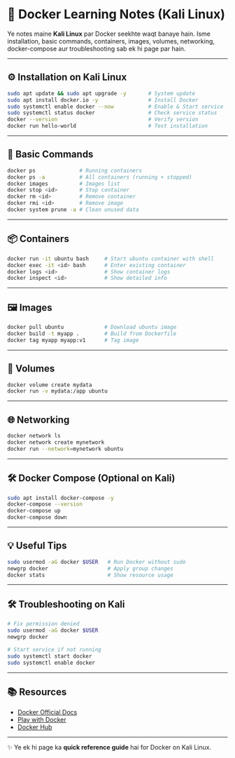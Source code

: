# 🐳 Docker Learning Notes (Kali Linux)

Ye notes maine **Kali Linux** par Docker seekhte waqt banaye hain. Isme installation, basic commands, containers, images, volumes, networking, docker-compose aur troubleshooting sab ek hi page par hain.  

---

## ⚙️ Installation on Kali Linux
```bash
sudo apt update && sudo apt upgrade -y       # System update
sudo apt install docker.io -y                # Install Docker
sudo systemctl enable docker --now           # Enable & Start service
sudo systemctl status docker                 # Check service status
docker --version                             # Verify version
docker run hello-world                       # Test installation
```

---

## 📝 Basic Commands
```bash
docker ps              # Running containers
docker ps -a           # All containers (running + stopped)
docker images          # Images list
docker stop <id>       # Stop container
docker rm <id>         # Remove container
docker rmi <id>        # Remove image
docker system prune -a # Clean unused data
```

---

## 📦 Containers
```bash
docker run -it ubuntu bash     # Start ubuntu container with shell
docker exec -it <id> bash      # Enter existing container
docker logs <id>               # Show container logs
docker inspect <id>            # Show detailed info
```

---

## 🖼️ Images
```bash
docker pull ubuntu             # Download ubuntu image
docker build -t myapp .        # Build from Dockerfile
docker tag myapp myapp:v1      # Tag image
```

---

## 💾 Volumes
```bash
docker volume create mydata
docker run -v mydata:/app ubuntu
```

---

## 🌐 Networking
```bash
docker network ls
docker network create mynetwork
docker run --network=mynetwork ubuntu
```

---

## 🛠️ Docker Compose (Optional on Kali)
```bash
sudo apt install docker-compose -y
docker-compose --version
docker-compose up
docker-compose down
```

---

## 💡 Useful Tips
```bash
sudo usermod -aG docker $USER   # Run Docker without sudo
newgrp docker                   # Apply group changes
docker stats                    # Show resource usage
```

---

## 🛠️ Troubleshooting on Kali
```bash
# Fix permission denied
sudo usermod -aG docker $USER
newgrp docker

# Start service if not running
sudo systemctl start docker
sudo systemctl enable docker
```

---

## 📚 Resources
- [Docker Official Docs](https://docs.docker.com/)
- [Play with Docker](https://labs.play-with-docker.com/)
- [Docker Hub](https://hub.docker.com/)

---

✨ Ye ek hi page ka **quick reference guide** hai for Docker on Kali Linux.  

